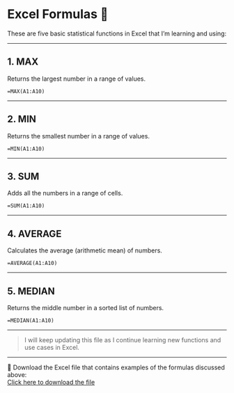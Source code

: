 # Excel Formulas 🧮

These are five basic statistical functions in Excel that I’m learning and using:

---

## 1. MAX  
Returns the largest number in a range of values.  
```excel
=MAX(A1:A10)
```

---

## 2. MIN  
Returns the smallest number in a range of values.  
```excel
=MIN(A1:A10)
```

---

## 3. SUM  
Adds all the numbers in a range of cells.  
```excel
=SUM(A1:A10)
```

---

## 4. AVERAGE  
Calculates the average (arithmetic mean) of numbers.  
```excel
=AVERAGE(A1:A10)
```

---

## 5. MEDIAN  
Returns the middle number in a sorted list of numbers.  
```excel
=MEDIAN(A1:A10)
```

---

> I will keep updating this file as I continue learning new functions and use cases in Excel.
>
---

📁 Download the Excel file that contains examples of the formulas discussed above:  
[Click here to download the file](./shwqhLab1.xlsx)
